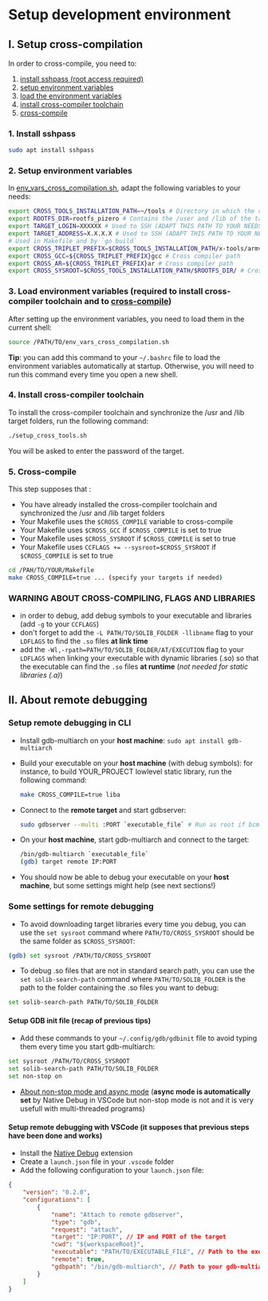 # Setup development environment

## I. Setup cross-compilation

In order to cross-compile, you need to:

1. [install sshpass (root access required)](#1-install-sshpass)
2. [setup environment variables](#2-setup-environment-variables)
3. [load the environment variables](#3-load-environment-variables-required-to-install-cross-compiler-toolchain-and-to-cross-compile)
4. [install cross-compiler toolchain](#4-install-cross-compiler-toolchain)
5. [cross-compile](#5-cross-compile)

### 1. Install sshpass

```bash
sudo apt install sshpass
```

### 2. Setup environment variables

In [env_vars_cross_compilation.sh](env_vars_cross_compilation.sh), adapt the following variables to your needs:

```bash
export CROSS_TOOLS_INSTALLATION_PATH=~/tools # Directory in which the cross-tools will be installed (ADAPT THIS PATH TO YOUR NEEDS)
export ROOTFS_DIR=rootfs_pizero # Contains the /user and /lib of the target (ADAPT THIS PATH TO YOUR NEEDS)
export TARGET_LOGIN=XXXXXX # Used to SSH (ADAPT THIS PATH TO YOUR NEEDS)
export TARGET_ADDRESS=X.X.X.X # Used to SSH (ADAPT THIS PATH TO YOUR NEEDS)
# Used in Makefile and by `go build`
export CROSS_TRIPLET_PREFIX=$CROSS_TOOLS_INSTALLATION_PATH/x-tools/armv6-rpi-linux-gnueabihf/bin/armv6-rpi-linux-gnueabihf- # Cross prefix tools path (gcc, ar, nm...)
export CROSS_GCC=${CROSS_TRIPLET_PREFIX}gcc # Cross compiler path
export CROSS_AR=${CROSS_TRIPLET_PREFIX}ar # Cross compiler path
export CROSS_SYSROOT=$CROSS_TOOLS_INSTALLATION_PATH/$ROOTFS_DIR/ # Cross sysroot path
```

### 3. Load environment variables (required to install cross-compiler toolchain and to <u>cross-compile</u>)

After setting up the environment variables, you need to load them in the current shell:

```bash
source /PATH/TO/env_vars_cross_compilation.sh
```

**Tip**: you can add this command to your `~/.bashrc` file to load the environment variables automatically at startup. Otherwise, you will need to run this command every time you open a new shell.

### 4. Install cross-compiler toolchain

To install the cross-compiler toolchain and synchronize the /usr and /lib target folders, run the following command:

```bash
./setup_cross_tools.sh
```

You will be asked to enter the password of the target.

### 5. Cross-compile

This step supposes that :

- You have already installed the cross-compiler toolchain and synchronized the /usr and /lib target folders
- Your Makefile uses the `$CROSS_COMPILE` variable to cross-compile
- Your Makefile uses `$CROSS_GCC` if `$CROSS_COMPILE` is set to true
- Your Makefile uses `$CROSS_SYSROOT` if `$CROSS_COMPILE` is set to true
- Your Makefile uses `CCFLAGS += --sysroot=$CROSS_SYSROOT` if `$CROSS_COMPILE` is set to true

```bash
cd /PAH/TO/YOUR/Makefile
make CROSS_COMPILE=true ... (specify your targets if needed)
```

### WARNING ABOUT CROSS-COMPILING, FLAGS AND LIBRARIES

- in order to debug, add debug symbols to your executable and libraries (add `-g` to your `CCFLAGS`)
- don't forget to add the `-L PATH/TO/SOLIB_FOLDER -llibname` flag to your `LDFLAGS` to find the `.so` files **at link time**
- add the `-Wl,-rpath=PATH/TO/SOLIB_FOLDER/AT/EXECUTION` flag to your `LDFLAGS` when linking your executable with dynamic libraries (.so) so that the executable can find the `.so` files **at runtime** (*not needed for static libraries (.a)*)

## II. About remote debugging

### Setup remote debugging in CLI

- Install gdb-multiarch on your **host machine**: `sudo apt install gdb-multiarch`
- Build your executable on your **host machine** (with debug symbols): for instance, to build YOUR_PROJECT lowlevel static library, run the following command:

    ```bash
    make CROSS_COMPILE=true liba
    ```

- Connect to the **remote target** and start gdbserver:

    ```bash
    sudo gdbserver --multi :PORT `executable_file` # Run as root if bcm2835 library is used...
    ```

- On your **host machine**, start gdb-multiarch and connect to the target:

    ```bash
    /bin/gdb-multiarch `executable_file`
    (gdb) target remote IP:PORT
    ```

- You should now be able to debug your executable on your **host machine**, but some settings might help (see next sections!)

### Some settings for remote debugging

- To avoid downloading target libraries every time you debug, you can use the `set sysroot` command where `PATH/TO/CROSS_SYSROOT` should be the same folder as `$CROSS_SYSROOT`:

```bash
(gdb) set sysroot /PATH/TO/CROSS_SYSROOT
```

- To debug .so files that are not in standard search path, you can use the `set solib-search-path` command where `PATH/TO/SOLIB_FOLDER` is the path to the folder containing the .so files you want to debug:

```bash
set solib-search-path PATH/TO/SOLIB_FOLDER
```

#### Setup GDB init file (recap of previous tips)

- Add these commands to your `~/.config/gdb/gdbinit` file to avoid typing them every time you start gdb-multiarch:

```bash
set sysroot /PATH/TO/CROSS_SYSROOT
set solib-search-path PATH/TO/SOLIB_FOLDER
set non-stop on
```

- [About non-stop mode and async mode](https://sourceware.org/gdb/current/onlinedocs/gdb.html/Asynchronous-and-non_002dstop-modes.html) (**async mode is automatically set** by Native Debug in VSCode but non-stop mode is not and it is very usefull with multi-threaded programs) 

#### Setup remote debugging with VSCode (it supposes that previous steps have been done and works)

- Install the [Native Debug](https://marketplace.visualstudio.com/items?itemName=webfreak.debug) extension
- Create a `launch.json` file in your `.vscode` folder
- Add the following configuration to your `launch.json` file:

```json
{
    "version": "0.2.0",
    "configurations": [
        {
            "name": "Attach to remote gdbserver",
            "type": "gdb",
            "request": "attach",
            "target": "IP:PORT", // IP and PORT of the target
            "cwd": "${workspaceRoot}",
            "executable": "PATH/TO/EXECUTABLE_FILE", // Path to the executable after setting cwd
            "remote": true,
            "gdbpath": "/bin/gdb-multiarch", // Path to your gdb-multiarch
        }
    ]
}
```
